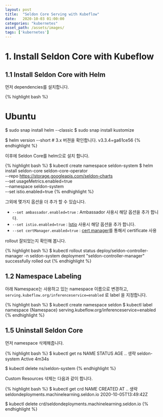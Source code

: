 ```yaml
---
layout: post
title:  "Seldon Core Serving with Kubeflow"
date:   2020-10-03 01:00:00
categories: "kubernetes"
asset_path: /assets/images/
tags: ['kubernetes']
---
```



# 1. Install Seldon Core with Kubeflow 

## 1.1 Install Seldon Core with Helm 

먼저 dependencies를 설치합니다.  

{% highlight bash %}
# Ubuntu 
$ sudo snap install helm --classic
$ sudo snap install kustomize

$ helm version --short  # 3.x 버젼을 확인합니다.
v3.3.4+ga61ce56
{% endhighlight %} 

이후에 Seldon Core를 helm으로 설치 합니다.

{% highlight bash %}
$ kubectl create namespace seldon-system
$ helm install seldon-core seldon-core-operator \
    --repo https://storage.googleapis.com/seldon-charts \
    --set usageMetrics.enabled=true \
    --namespace seldon-system \
    --set istio.enabled=true 
{% endhighlight %} 

그외에 몇가지 옵션을 더 추가 할 수 있습니다.

 - `--set ambassador.enabled=true` :  Ambassador 사용시 해당 옵션을 추가 합니다. 
 - `--set istio.enabled=true` : [Istio](https://docs.seldon.io/projects/seldon-core/en/v1.1.0/ingress/istio.html) 사용시 해당 옵션을 추가 합니다.
 - `--set certManager.enabled=true` : [cert manager](https://cert-manager.io/docs/installation/kubernetes/)를 통해서 certificate 사용 
 
rollout 잘되었는지 확인해 봅니다. 

{% highlight bash %}
$ kubectl rollout status deploy/seldon-controller-manager -n seldon-system
deployment "seldon-controller-manager" successfully rolled out
{% endhighlight %} 


## 1.2 Namespace Labeling  


아래 Namespace는 사용하고 있는 namespace 이름으로 변경하고,<br> 
`serving.kubeflow.org/inferenceservice=enabled` 로 label 을 지정합니다.

{% highlight bash %}
$ kubectl create namespace seldon
$ kubectl label namespace {Namespace} serving.kubeflow.org/inferenceservice=enabled
{% endhighlight %} 

## 1.5 Uninstall Seldon Core 

먼저 namespace 삭제해줍니다.

{% highlight bash %}
$ kubectl get ns
NAME                   STATUS   AGE
.. 생략
seldon-system          Active   4m34s

$ kubectl delete ns/seldon-system
{% endhighlight %}

Custom Resources 삭제는 다음과 같이 합니다. 

{% highlight bash %}
$ kubectl get crd
NAME                                                 CREATED AT
.. 생략
seldondeployments.machinelearning.seldon.io          2020-10-05T13:49:42Z

$ kubectl delete crd/seldondeployments.machinelearning.seldon.io
{% endhighlight %}
